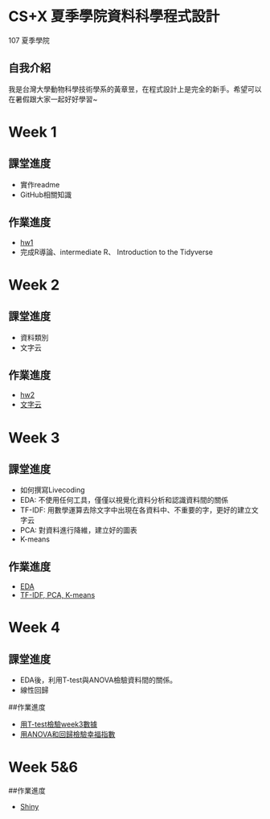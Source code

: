 # CS+X 夏季學院資料科學程式設計
 107 夏季學院

## 自我介紹
 我是台灣大學動物科學技術學系的黃章昱，在程式設計上是完全的新手。希望可以在暑假跟大家一起好好學習~

# Week 1
## 課堂進度
* 實作readme
* GitHub相關知識

## 作業進度
   - [hw1](https://jack2012aa.github.io/CSX-R-project/week1/hw1.html)
   - 完成R導論、intermediate R、 Introduction to the Tidyverse

# Week 2
## 課堂進度
* 資料類別
* 文字云

## 作業進度
   - [hw2](https://jack2012aa.github.io/CSX-R-project/week2/hw2.html)
   - [文字云](https://jack2012aa.github.io/CSX-R-project/week2/文字云.html)

# Week 3
## 課堂進度
* 如何撰寫Livecoding
* EDA: 不使用任何工具，僅僅以視覺化資料分析和認識資料間的關係
* TF-IDF: 用數學運算去除文字中出現在各資料中、不重要的字，更好的建立文字云
* PCA: 對資料進行降維，建立好的圖表
* K-means

## 作業進度
  - [EDA](https://jack2012aa.github.io/CSX-R-project/week3/Live_coding)
  - [TF-IDF, PCA, K-means](https://jack2012aa.github.io/CSX-R-project/week3/TF-IDF,_PCA,_K-means)

# Week 4
## 課堂進度
* EDA後，利用T-test與ANOVA檢驗資料間的關係。
* 線性回歸

##作業進度
  - [用T-test檢驗week3數據](https://jack2012aa.github.io/CSX-R-project/week4/t-test)
  - [用ANOVA和回歸檢驗幸福指數](https://jack2012aa.github.io/CSX-R-project/week4/HWR)

# Week 5&6
##作業進度
 - [Shiny](https://peijunghsin.shinyapps.io/final_project/)